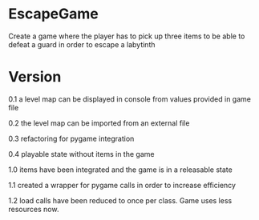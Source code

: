 # EscapeGame

Create a game where the player has to pick up three items to be able to defeat
a guard in order to escape a labytinth

# Version

0.1 a level map can be displayed in console from values provided in game file

0.2 the level map can be imported from an external file

0.3 refactoring for pygame integration

0.4 playable state without items in the game

1.0 items have been integrated and the game is in a releasable state

1.1 created a wrapper for pygame calls in order to increase efficiency

1.2 load calls have been reduced to once per class. Game uses less resources now.

